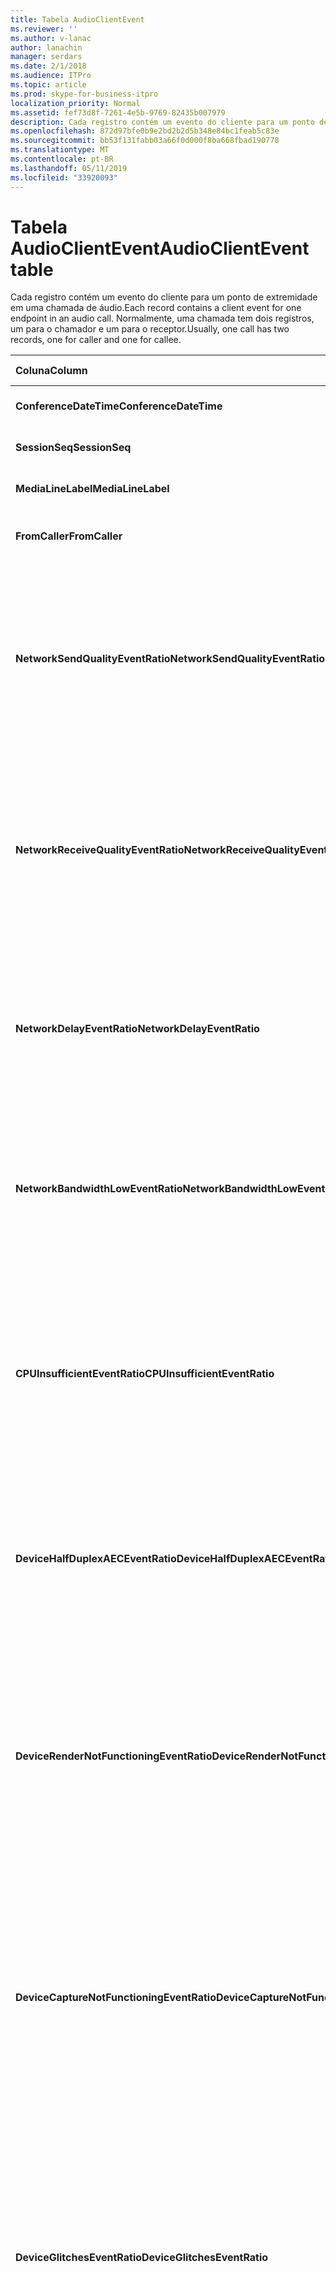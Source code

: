 ```yaml
---
title: Tabela AudioClientEvent
ms.reviewer: ''
ms.author: v-lanac
author: lanachin
manager: serdars
ms.date: 2/1/2018
ms.audience: ITPro
ms.topic: article
ms.prod: skype-for-business-itpro
localization_priority: Normal
ms.assetid: fef73d8f-7261-4e5b-9769-82435b007979
description: Cada registro contém um evento do cliente para um ponto de extremidade em uma chamada de áudio. Normalmente, uma chamada tem dois registros, um para o chamador e um para o receptor.
ms.openlocfilehash: 872d97bfe0b9e2bd2b2d5b348e84bc1feab5c83e
ms.sourcegitcommit: bb53f131fabb03a66f0d000f8ba668fbad190778
ms.translationtype: MT
ms.contentlocale: pt-BR
ms.lasthandoff: 05/11/2019
ms.locfileid: "33920093"
---
```

# <a name="audioclientevent-table"></a><span data-ttu-id="f2344-104">Tabela AudioClientEvent</span><span class="sxs-lookup"><span data-stu-id="f2344-104">AudioClientEvent table</span></span>
 
<span data-ttu-id="f2344-105">Cada registro contém um evento do cliente para um ponto de extremidade em uma chamada de áudio.</span><span class="sxs-lookup"><span data-stu-id="f2344-105">Each record contains a client event for one endpoint in an audio call.</span></span> <span data-ttu-id="f2344-106">Normalmente, uma chamada tem dois registros, um para o chamador e um para o receptor.</span><span class="sxs-lookup"><span data-stu-id="f2344-106">Usually, one call has two records, one for caller and one for callee.</span></span>
  
|<span data-ttu-id="f2344-107">**Coluna**</span><span class="sxs-lookup"><span data-stu-id="f2344-107">**Column**</span></span>|<span data-ttu-id="f2344-108">**Tipo de dados**</span><span class="sxs-lookup"><span data-stu-id="f2344-108">**Data Type**</span></span>|<span data-ttu-id="f2344-109">**Chave/índice**</span><span class="sxs-lookup"><span data-stu-id="f2344-109">**Key/Index**</span></span>|<span data-ttu-id="f2344-110">**Detalhes**</span><span class="sxs-lookup"><span data-stu-id="f2344-110">**Details**</span></span>|
|:-----|:-----|:-----|:-----|
|<span data-ttu-id="f2344-111">**ConferenceDateTime**</span><span class="sxs-lookup"><span data-stu-id="f2344-111">**ConferenceDateTime**</span></span> <br/> |<span data-ttu-id="f2344-112">datetime</span><span class="sxs-lookup"><span data-stu-id="f2344-112">datetime</span></span>  <br/> |<span data-ttu-id="f2344-113">Primária</span><span class="sxs-lookup"><span data-stu-id="f2344-113">Primary</span></span>  <br/> |<span data-ttu-id="f2344-114">Referenciado de [MediaLine table](medialine-0.md).</span><span class="sxs-lookup"><span data-stu-id="f2344-114">Referenced from the [MediaLine table](medialine-0.md).</span></span>  <br/> |
|<span data-ttu-id="f2344-115">**SessionSeq**</span><span class="sxs-lookup"><span data-stu-id="f2344-115">**SessionSeq**</span></span> <br/> |<span data-ttu-id="f2344-116">int</span><span class="sxs-lookup"><span data-stu-id="f2344-116">int</span></span>  <br/> |<span data-ttu-id="f2344-117">Primária</span><span class="sxs-lookup"><span data-stu-id="f2344-117">Primary</span></span>  <br/> |<span data-ttu-id="f2344-118">Referenciado de [MediaLine table](medialine-0.md).</span><span class="sxs-lookup"><span data-stu-id="f2344-118">Referenced from the [MediaLine table](medialine-0.md).</span></span>  <br/> |
|<span data-ttu-id="f2344-119">**MediaLineLabel**</span><span class="sxs-lookup"><span data-stu-id="f2344-119">**MediaLineLabel**</span></span> <br/> |<span data-ttu-id="f2344-120">tinyint</span><span class="sxs-lookup"><span data-stu-id="f2344-120">tinyint</span></span>  <br/> |<span data-ttu-id="f2344-121">Primária</span><span class="sxs-lookup"><span data-stu-id="f2344-121">Primary</span></span>  <br/> |<span data-ttu-id="f2344-122">Referenciado de [MediaLine table](medialine-0.md).</span><span class="sxs-lookup"><span data-stu-id="f2344-122">Referenced from the [MediaLine table](medialine-0.md).</span></span>  <br/> |
|<span data-ttu-id="f2344-123">**FromCaller**</span><span class="sxs-lookup"><span data-stu-id="f2344-123">**FromCaller**</span></span> <br/> |<span data-ttu-id="f2344-124">bit</span><span class="sxs-lookup"><span data-stu-id="f2344-124">bit</span></span>  <br/> |<span data-ttu-id="f2344-125">Primária</span><span class="sxs-lookup"><span data-stu-id="f2344-125">Primary</span></span>  <br/> |<span data-ttu-id="f2344-126">0: dados do receptor</span><span class="sxs-lookup"><span data-stu-id="f2344-126">0: Callee's data</span></span>  <br/> <span data-ttu-id="f2344-127">1: dados do chamador</span><span class="sxs-lookup"><span data-stu-id="f2344-127">1: Caller's data</span></span>  <br/> |
|<span data-ttu-id="f2344-128">**NetworkSendQualityEventRatio**</span><span class="sxs-lookup"><span data-stu-id="f2344-128">**NetworkSendQualityEventRatio**</span></span> <br/> |<span data-ttu-id="f2344-129">decimal(5,2)</span><span class="sxs-lookup"><span data-stu-id="f2344-129">decimal(5,2)</span></span>  <br/> | <br/> |<span data-ttu-id="f2344-130">Porcentagem da sessão que o evento NetworkSendQuality foi acionado para o estado 'Ruim'.</span><span class="sxs-lookup"><span data-stu-id="f2344-130">Percentage of session the NetworkSendQuality event was fired for 'Bad' state.</span></span>  <br/> <span data-ttu-id="f2344-131">Qualidade da rede em termos de perda de pacote ou jitter é grave e afeta a qualidade do áudio que está sendo enviada.</span><span class="sxs-lookup"><span data-stu-id="f2344-131">Network quality in terms of jitter or packet loss is severe and impacting the quality of audio being sent.</span></span>  <br/> |
|<span data-ttu-id="f2344-132">**NetworkReceiveQualityEventRatio**</span><span class="sxs-lookup"><span data-stu-id="f2344-132">**NetworkReceiveQualityEventRatio**</span></span> <br/> |<span data-ttu-id="f2344-133">decimal(5,2)</span><span class="sxs-lookup"><span data-stu-id="f2344-133">decimal(5,2)</span></span>  <br/> | <br/> |<span data-ttu-id="f2344-134">Porcentagem da sessão que o evento ReceiveSendQuality foi acionado para o estado 'Ruim'.</span><span class="sxs-lookup"><span data-stu-id="f2344-134">Percentage of session the ReceiveSendQuality event was fired for 'Bad' state.</span></span>  <br/> <span data-ttu-id="f2344-135">Qualidade da rede em termos de perda de pacote ou jitter é grave e afeta a qualidade do áudio que está sendo recebido.</span><span class="sxs-lookup"><span data-stu-id="f2344-135">Network quality in terms of jitter or packet loss is severe and impacting the quality of audio being received.</span></span>  <br/> |
|<span data-ttu-id="f2344-136">**NetworkDelayEventRatio**</span><span class="sxs-lookup"><span data-stu-id="f2344-136">**NetworkDelayEventRatio**</span></span> <br/> |<span data-ttu-id="f2344-137">decimal(5,2)</span><span class="sxs-lookup"><span data-stu-id="f2344-137">decimal(5,2)</span></span>  <br/> | <br/> |<span data-ttu-id="f2344-138">Porcentagem da sessão que o evento atraso foi acionado para o estado 'Ruim'.</span><span class="sxs-lookup"><span data-stu-id="f2344-138">Percentage of session the Delay event was fired for 'Bad' state.</span></span> <span data-ttu-id="f2344-139">Latência de rede é grave e afeta a experiência, impedindo a execução de comunicação interativa</span><span class="sxs-lookup"><span data-stu-id="f2344-139">Network latency is severe and impacting the experience by preventing interactive communication</span></span>  <br/> |
|<span data-ttu-id="f2344-140">**NetworkBandwidthLowEventRatio**</span><span class="sxs-lookup"><span data-stu-id="f2344-140">**NetworkBandwidthLowEventRatio**</span></span> <br/> |<span data-ttu-id="f2344-141">decimal(5,2)</span><span class="sxs-lookup"><span data-stu-id="f2344-141">decimal(5,2)</span></span>  <br/> | <br/> |<span data-ttu-id="f2344-142">Porcentagem da sessão que o evento LowBandwidth foi acionado para o estado 'Ruim'.</span><span class="sxs-lookup"><span data-stu-id="f2344-142">Percentage of session the LowBandwidth event was fired for 'Bad' state.</span></span> <span data-ttu-id="f2344-143">A largura de banda disponível é insuficiente para uma experiência aceitável de voz.</span><span class="sxs-lookup"><span data-stu-id="f2344-143">The available bandwidth is insufficient for an acceptable voice experience.</span></span>  <br/> |
|<span data-ttu-id="f2344-144">**CPUInsufficientEventRatio**</span><span class="sxs-lookup"><span data-stu-id="f2344-144">**CPUInsufficientEventRatio**</span></span> <br/> |<span data-ttu-id="f2344-145">decimal(5,2)</span><span class="sxs-lookup"><span data-stu-id="f2344-145">decimal(5,2)</span></span>  <br/> | <br/> |<span data-ttu-id="f2344-146">Porcentagem da sessão que o evento de CPU insuficiente foi acionado para o estado 'Ruim'.</span><span class="sxs-lookup"><span data-stu-id="f2344-146">Percentage of session the insufficient CPU event was fired for 'Bad' state.</span></span> <span data-ttu-id="f2344-147">Há insuficientes ciclos de CPU para processamento com as modalidades atuais e aplicativos em uso.</span><span class="sxs-lookup"><span data-stu-id="f2344-147">There are insufficient CPU cycles for processing with the current modalities and applications in use.</span></span> <span data-ttu-id="f2344-148">Isso faz com que as distorções com o canal de áudio.</span><span class="sxs-lookup"><span data-stu-id="f2344-148">This causes distortions with the audio channel.</span></span>  <br/> |
|<span data-ttu-id="f2344-149">**DeviceHalfDuplexAECEventRatio**</span><span class="sxs-lookup"><span data-stu-id="f2344-149">**DeviceHalfDuplexAECEventRatio**</span></span> <br/> |<span data-ttu-id="f2344-150">decimal(5,2)</span><span class="sxs-lookup"><span data-stu-id="f2344-150">decimal(5,2)</span></span>  <br/> | <br/> |<span data-ttu-id="f2344-151">Porcentagem da sessão que o evento DeviceHalfDuplexAEC foi acionado para o estado 'Ruim'.</span><span class="sxs-lookup"><span data-stu-id="f2344-151">Percentage of session the DeviceHalfDuplexAEC event was fired for 'Bad' state.</span></span> <span data-ttu-id="f2344-152">Para evitar o eco, o sistema tem entrar half duplex.</span><span class="sxs-lookup"><span data-stu-id="f2344-152">In order to prevent echo, the system has enter half duplex.</span></span>  <br/> |
|<span data-ttu-id="f2344-153">**DeviceRenderNotFunctioningEventRatio**</span><span class="sxs-lookup"><span data-stu-id="f2344-153">**DeviceRenderNotFunctioningEventRatio**</span></span> <br/> |<span data-ttu-id="f2344-154">decimal(5,2)</span><span class="sxs-lookup"><span data-stu-id="f2344-154">decimal(5,2)</span></span>  <br/> | <br/> |<span data-ttu-id="f2344-155">Porcentagem da sessão que o evento DeviceRenderNotFunctioning foi acionado para o estado 'Ruim'.</span><span class="sxs-lookup"><span data-stu-id="f2344-155">Percentage of session the DeviceRenderNotFunctioning event was fired for 'Bad' state.</span></span> <span data-ttu-id="f2344-156">O dispositivo de renderização sendo utilizado para a sessão não está funcionando corretamente.</span><span class="sxs-lookup"><span data-stu-id="f2344-156">The render device currently being used for the session is not functioning correctly.</span></span> <span data-ttu-id="f2344-157">Isso pode causar problemas de áudio unidirecionais.</span><span class="sxs-lookup"><span data-stu-id="f2344-157">This can cause one-way audio issues.</span></span>  <br/> |
|<span data-ttu-id="f2344-158">**DeviceCaptureNotFunctioningEventRatio**</span><span class="sxs-lookup"><span data-stu-id="f2344-158">**DeviceCaptureNotFunctioningEventRatio**</span></span> <br/> |<span data-ttu-id="f2344-159">decimal(5,2)</span><span class="sxs-lookup"><span data-stu-id="f2344-159">decimal(5,2)</span></span>  <br/> | <br/> |<span data-ttu-id="f2344-160">Porcentagem da sessão que o evento DeviceCaptureNotFunctioning foi acionado para o estado 'Ruim'.</span><span class="sxs-lookup"><span data-stu-id="f2344-160">Percentage of session the DeviceCaptureNotFunctioning event was fired for 'Bad' state.</span></span> <span data-ttu-id="f2344-161">O dispositivo de captura sendo utilizado para a sessão não está funcionando corretamente.</span><span class="sxs-lookup"><span data-stu-id="f2344-161">The capture device currently being used for the session is not functioning correctly.</span></span> <span data-ttu-id="f2344-162">Isso pode causar problemas de áudio unidirecionais.</span><span class="sxs-lookup"><span data-stu-id="f2344-162">This can cause one-way audio issues.</span></span>  <br/> |
|<span data-ttu-id="f2344-163">**DeviceGlitchesEventRatio**</span><span class="sxs-lookup"><span data-stu-id="f2344-163">**DeviceGlitchesEventRatio**</span></span> <br/> |<span data-ttu-id="f2344-164">decimal(5,2)</span><span class="sxs-lookup"><span data-stu-id="f2344-164">decimal(5,2)</span></span>  <br/> | <br/> |<span data-ttu-id="f2344-165">Porcentagem da sessão que o evento DeviceGlitches foi acionado para o estado 'Ruim'.</span><span class="sxs-lookup"><span data-stu-id="f2344-165">Percentage of session the DeviceGlitches event was fired for 'Bad' state.</span></span> <span data-ttu-id="f2344-166">Há falhas graves no processamento de áudio que está causando distorções.</span><span class="sxs-lookup"><span data-stu-id="f2344-166">There are severe glitches in the rendering of audio which is causing distortions.</span></span> <span data-ttu-id="f2344-167">Esses problemas podem ser causados por problemas de driver, tempestade de chamadas (DPC) procedimento adiada (drivers) e alto uso da CPU.</span><span class="sxs-lookup"><span data-stu-id="f2344-167">These glitches can be caused by driver issues, deferred procedure calls (DPC) storm (drivers), and high CPU usage.</span></span>  <br/> |
|<span data-ttu-id="f2344-168">**DeviceLowSNREventRatio**</span><span class="sxs-lookup"><span data-stu-id="f2344-168">**DeviceLowSNREventRatio**</span></span> <br/> |<span data-ttu-id="f2344-169">decimal(5,2)</span><span class="sxs-lookup"><span data-stu-id="f2344-169">decimal(5,2)</span></span>  <br/> | <br/> |<span data-ttu-id="f2344-170">Porcentagem da sessão que o evento DeviceLowSNR foi acionado para o estado 'Ruim'.</span><span class="sxs-lookup"><span data-stu-id="f2344-170">Percentage of session the DeviceLowSNR event was fired for 'Bad' state.</span></span> <span data-ttu-id="f2344-171">A qualidade de captura é muito fraco, seja com muito ruído ou o usuário está falando muito longe do microfone.</span><span class="sxs-lookup"><span data-stu-id="f2344-171">The capture quality is very poor, either very noisy or user is talking too far away from the microphone.</span></span> <span data-ttu-id="f2344-172">Isso fará com que as distorções.</span><span class="sxs-lookup"><span data-stu-id="f2344-172">This will cause distortions.</span></span>  <br/> |
|<span data-ttu-id="f2344-173">**DeviceLowSpeechLevelEventRatio**</span><span class="sxs-lookup"><span data-stu-id="f2344-173">**DeviceLowSpeechLevelEventRatio**</span></span> <br/> |<span data-ttu-id="f2344-174">decimal(5,2)</span><span class="sxs-lookup"><span data-stu-id="f2344-174">decimal(5,2)</span></span>  <br/> | <br/> |<span data-ttu-id="f2344-175">Porcentagem da sessão que o evento DeviceLowSpeechLevel foi acionado para o estado 'Ruim'.</span><span class="sxs-lookup"><span data-stu-id="f2344-175">Percentage of session the DeviceLowSpeechLevel event was fired for 'Bad' state.</span></span> <span data-ttu-id="f2344-176">Nível de fala do usuário é muito baixo e o sistema não é possível aumentá-lo qualquer ainda mais.</span><span class="sxs-lookup"><span data-stu-id="f2344-176">User's speech level is too low and the system cannot increase it any further.</span></span> <span data-ttu-id="f2344-177">Isso pode fazer com que as distorções ou percebido como áudio unidirecional.</span><span class="sxs-lookup"><span data-stu-id="f2344-177">This can either cause distortions or perceived as one-way audio.</span></span>  <br/> |
|<span data-ttu-id="f2344-178">**DeviceClippingEventRatio**</span><span class="sxs-lookup"><span data-stu-id="f2344-178">**DeviceClippingEventRatio**</span></span> <br/> |<span data-ttu-id="f2344-179">Decimal(5,2)</span><span class="sxs-lookup"><span data-stu-id="f2344-179">Decimal(5,2)</span></span>  <br/> | <br/> |<span data-ttu-id="f2344-180">Porcentagem da sessão que o evento DeviceClipping foi acionado para o estado 'Ruim'.</span><span class="sxs-lookup"><span data-stu-id="f2344-180">Percentage of session the DeviceClipping event was fired for 'Bad' state.</span></span>  <br/> <span data-ttu-id="f2344-181">Quando a fala perto ponta recorta o microfone, extremidade oposta ouve distorção devido ao recorte.</span><span class="sxs-lookup"><span data-stu-id="f2344-181">When near-end speech clips the microphone, far-end hears distortion due to clipping.</span></span> <span data-ttu-id="f2344-182">É importante evitar distorção do microfone perto-end.</span><span class="sxs-lookup"><span data-stu-id="f2344-182">It is important to avoid near-end microphone clipping.</span></span>  <br/> |
|<span data-ttu-id="f2344-183">**DeviceEchoEventRatio**</span><span class="sxs-lookup"><span data-stu-id="f2344-183">**DeviceEchoEventRatio**</span></span> <br/> |<span data-ttu-id="f2344-184">decimal(5,2)</span><span class="sxs-lookup"><span data-stu-id="f2344-184">decimal(5,2)</span></span>  <br/> | <br/> |<span data-ttu-id="f2344-185">Porcentagem da sessão que o evento DeviceEchoEvent foi acionado para o estado 'Ruim'.</span><span class="sxs-lookup"><span data-stu-id="f2344-185">Percentage of session the DeviceEchoEvent event was fired for 'Bad' state.</span></span> <span data-ttu-id="f2344-186">Instalação ou dispositivo está causando eco além da capacidade do sistema para compensar.</span><span class="sxs-lookup"><span data-stu-id="f2344-186">Device or setup is causing echo beyond the ability of the system to compensate.</span></span>  <br/> |
|<span data-ttu-id="f2344-187">**DeviceNearEndToEchoRatioEventRatio**</span><span class="sxs-lookup"><span data-stu-id="f2344-187">**DeviceNearEndToEchoRatioEventRatio**</span></span> <br/> |<span data-ttu-id="f2344-188">decimal(5,2)</span><span class="sxs-lookup"><span data-stu-id="f2344-188">decimal(5,2)</span></span>  <br/> | <br/> |<span data-ttu-id="f2344-189">Porcentagem da sessão que o evento DeviceNearEndToEchoRatio foi acionado para o estado 'Ruim'.</span><span class="sxs-lookup"><span data-stu-id="f2344-189">Percentage of session the DeviceNearEndToEchoRatio event was fired for 'Bad' state.</span></span> <span data-ttu-id="f2344-190">Fala do usuário é muito baixa em comparação com o eco sendo capturado que afeta a experiência de usuários porque ele limitará como é fácil interrompam um usuário.</span><span class="sxs-lookup"><span data-stu-id="f2344-190">The user's speech is too low compared to the echo being captured which impacts the users experience because it limits how easy it is to interrupt a user.</span></span> <span data-ttu-id="f2344-191">Reduzir o volume do alto-falante, mova o mais próximo do microfone para o talker.</span><span class="sxs-lookup"><span data-stu-id="f2344-191">Reduce speaker volume, move the microphone closer to the talker.</span></span>  <br/> |
|<span data-ttu-id="f2344-192">**DeviceMultipleEndpointsEventCount**</span><span class="sxs-lookup"><span data-stu-id="f2344-192">**DeviceMultipleEndpointsEventCount**</span></span> <br/> |<span data-ttu-id="f2344-193">int</span><span class="sxs-lookup"><span data-stu-id="f2344-193">int</span></span>  <br/> ||<span data-ttu-id="f2344-194">Número de vezes durante o evento DeviceMultipleEndpoints foi acionado da sessão para o estado 'Ruim'.</span><span class="sxs-lookup"><span data-stu-id="f2344-194">Number of times during session the DeviceMultipleEndpoints event was fired for 'Bad' state.</span></span> <span data-ttu-id="f2344-195">Vários pontos de extremidade de áudio na mesma sessão detectadas e o sistema tem recompensado, reduzindo o volume de renderização.</span><span class="sxs-lookup"><span data-stu-id="f2344-195">Multiple audio endpoints in the same session detected and the system has compensated by reducing render volume.</span></span>  <br/> |
|<span data-ttu-id="f2344-196">**DeviceHowlingEventCount**</span><span class="sxs-lookup"><span data-stu-id="f2344-196">**DeviceHowlingEventCount**</span></span> <br/> |<span data-ttu-id="f2344-197">int</span><span class="sxs-lookup"><span data-stu-id="f2344-197">int</span></span>  <br/> | <br/> |<span data-ttu-id="f2344-198">Número de vezes durante o evento DeviceHowlingEvent foi acionado da sessão para o estado 'Ruim'.</span><span class="sxs-lookup"><span data-stu-id="f2344-198">Number of times during session the DeviceHowlingEvent event was fired for 'Bad' state.</span></span> <span data-ttu-id="f2344-199">Foi detectado um loop retorno de áudio (causada por vários pontos de extremidade compartilhamento caminho de áudio).</span><span class="sxs-lookup"><span data-stu-id="f2344-199">Audio feedback loop detected (caused by multiple endpoints sharing audio path).</span></span>  <br/> |
|<span data-ttu-id="f2344-200">**DeviceRenderZeroVolumeEventRatio**</span><span class="sxs-lookup"><span data-stu-id="f2344-200">**DeviceRenderZeroVolumeEventRatio**</span></span> <br/> |<span data-ttu-id="f2344-201">decimal(5,2)</span><span class="sxs-lookup"><span data-stu-id="f2344-201">decimal(5,2)</span></span>  <br/> ||<span data-ttu-id="f2344-202">Porcentagem da sessão que o evento DeviceRenderZeroVolume foi acionado para estar no "ruim ' estado.</span><span class="sxs-lookup"><span data-stu-id="f2344-202">Percentage of session the DeviceRenderZeroVolume event was fired for being in the "Bad' state.</span></span> <span data-ttu-id="f2344-203">O dispositivo de renderização foi definido como zero volume.</span><span class="sxs-lookup"><span data-stu-id="f2344-203">The render device was set to zero volume.</span></span>  <br/> <span data-ttu-id="f2344-204">Esta coluna foi introduzida no Microsoft Lync Server 2013.</span><span class="sxs-lookup"><span data-stu-id="f2344-204">This column was introduced in Microsoft Lync Server 2013.</span></span>  <br/> |
|<span data-ttu-id="f2344-205">**DeviceRenderMuteEventRatio**</span><span class="sxs-lookup"><span data-stu-id="f2344-205">**DeviceRenderMuteEventRatio**</span></span> <br/> |<span data-ttu-id="f2344-206">decimal(5,2)</span><span class="sxs-lookup"><span data-stu-id="f2344-206">decimal(5,2)</span></span>  <br/> ||<span data-ttu-id="f2344-207">Porcentagem da sessão que o evento DeviceRenderMute foi acionado para estar no "ruim ' estado.</span><span class="sxs-lookup"><span data-stu-id="f2344-207">Percentage of session the DeviceRenderMute event was fired for being in the "Bad' state.</span></span> <span data-ttu-id="f2344-208">O dispositivo de renderização foi colocado em mudo.</span><span class="sxs-lookup"><span data-stu-id="f2344-208">The render device was muted.</span></span>  <br/> <span data-ttu-id="f2344-209">Esta coluna foi introduzida no Microsoft Lync Server 2013.</span><span class="sxs-lookup"><span data-stu-id="f2344-209">This column was introduced in Microsoft Lync Server 2013.</span></span>  <br/> |
   

